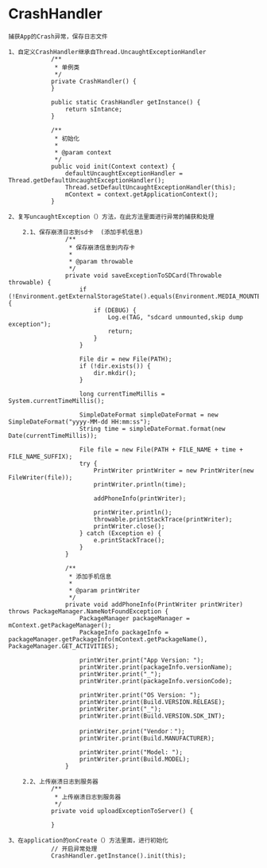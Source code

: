 # CrashHandler
    捕获App的Crash异常，保存日志文件

    1、自定义CrashHandler继承自Thread.UncaughtExceptionHandler
                /**
                 * 单例类
                 */
                private CrashHandler() {
                }

                public static CrashHandler getInstance() {
                    return sIntance;
                }

                /**
                 * 初始化
                 *
                 * @param context
                 */
                public void init(Context context) {
                    defaultUncaughtExceptionHandler = Thread.getDefaultUncaughtExceptionHandler();
                    Thread.setDefaultUncaughtExceptionHandler(this);
                    mContext = context.getApplicationContext();
                }

    2、复写uncaughtException（）方法，在此方法里面进行异常的捕获和处理

        2.1、保存崩溃日志到sd卡  (添加手机信息)
                    /**
                     * 保存崩溃信息到内存卡
                     *
                     * @param throwable
                     */
                    private void saveExceptionToSDCard(Throwable throwable) {
                        if (!Environment.getExternalStorageState().equals(Environment.MEDIA_MOUNTED)) {
                            if (DEBUG) {
                                Log.e(TAG, "sdcard unmounted,skip dump exception");
                                return;
                            }
                        }

                        File dir = new File(PATH);
                        if (!dir.exists()) {
                            dir.mkdir();
                        }

                        long currentTimeMillis = System.currentTimeMillis();

                        SimpleDateFormat simpleDateFormat = new SimpleDateFormat("yyyy-MM-dd HH:mm:ss");
                        String time = simpleDateFormat.format(new Date(currentTimeMillis));

                        File file = new File(PATH + FILE_NAME + time + FILE_NAME_SUFFIX);
                        try {
                            PrintWriter printWriter = new PrintWriter(new FileWriter(file));
                            printWriter.println(time);

                            addPhoneInfo(printWriter);

                            printWriter.println();
                            throwable.printStackTrace(printWriter);
                            printWriter.close();
                        } catch (Exception e) {
                            e.printStackTrace();
                        }
                    }

                    /**
                     * 添加手机信息
                     *
                     * @param printWriter
                     */
                    private void addPhoneInfo(PrintWriter printWriter) throws PackageManager.NameNotFoundException {
                        PackageManager packageManager = mContext.getPackageManager();
                        PackageInfo packageInfo = packageManager.getPackageInfo(mContext.getPackageName(), PackageManager.GET_ACTIVITIES);

                        printWriter.print("App Version: ");
                        printWriter.print(packageInfo.versionName);
                        printWriter.print("_");
                        printWriter.print(packageInfo.versionCode);

                        printWriter.print("OS Version: ");
                        printWriter.print(Build.VERSION.RELEASE);
                        printWriter.print("_");
                        printWriter.print(Build.VERSION.SDK_INT);

                        printWriter.print("Vendor：");
                        printWriter.print(Build.MANUFACTURER);

                        printWriter.print("Model: ");
                        printWriter.print(Build.MODEL);
                    }

        2.2、上传崩溃日志到服务器
                /**
                 * 上传崩溃日志到服务器
                 */
                private void uploadExceptionToServer() {

                }

    3、在application的onCreate（）方法里面，进行初始化
                // 开启异常处理
                CrashHandler.getInstance().init(this);